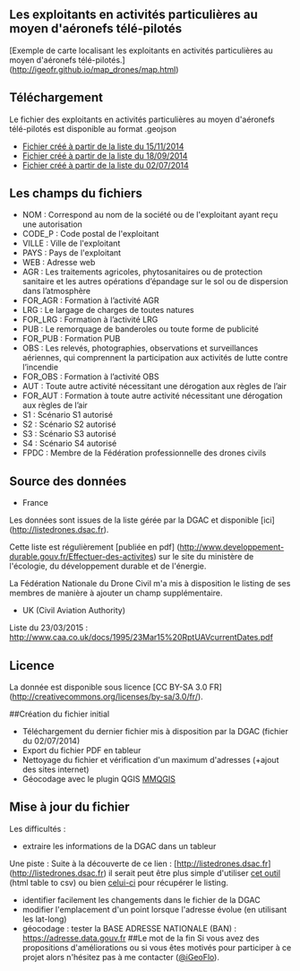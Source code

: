## Les exploitants en activités particulières au moyen d'aéronefs télé-pilotés

[Exemple de carte localisant les exploitants en activités particulières au moyen d'aéronefs télé-pilotés.] (http://igeofr.github.io/map_drones/map.html)

## Téléchargement
Le fichier des exploitants en activités particulières au moyen d'aéronefs télé-pilotés est disponible au format .geojson

- [Fichier créé à partir de la liste du 15/11/2014](https://github.com/igeofr/igeofr.github.io/blob/master/map_drones/201411/20141115_exploitants.geojson)
- [Fichier créé à partir de la liste du 18/09/2014](https://github.com/igeofr/igeofr.github.io/blob/master/map_drones/201409/20140918_exploitants.geojson)
- [Fichier créé à partir de la liste du 02/07/2014](https://github.com/igeofr/igeofr.github.io/blob/master/map_drones/201407/20140702_exploitants.geojson)

## Les champs du fichiers

- NOM : Correspond au nom de la société ou de l'exploitant ayant reçu une autorisation
- CODE_P : Code postal de l'exploitant
- VILLE : Ville de l'exploitant
- PAYS : Pays de l'exploitant
- WEB : Adresse web
- AGR : Les traitements agricoles, phytosanitaires ou de protection sanitaire et les autres opérations d’épandage
sur le sol ou de dispersion dans l’atmosphère
- FOR_AGR : Formation à l’activité AGR
- LRG : Le largage de charges de toutes natures
- FOR_LRG : Formation à l’activité LRG
- PUB : Le remorquage de banderoles ou toute forme de publicité
- FOR_PUB : Formation PUB
- OBS : Les relevés, photographies, observations et surveillances aériennes, qui comprennent la participation aux
activités de lutte contre l’incendie
- FOR_OBS : Formation à l’activité OBS
- AUT : Toute autre activité nécessitant une dérogation aux règles de l’air
- FOR_AUT : Formation à toute autre activité nécessitant une dérogation aux règles de l’air
- S1 : Scénario S1 autorisé
- S2 : Scénario S2 autorisé
- S3 : Scénario S3 autorisé
- S4 : Scénario S4 autorisé
- FPDC : Membre de la Fédération professionnelle des drones civils

## Source des données
- France

Les données sont issues de la liste gérée par la DGAC et disponible [ici] (http://listedrones.dsac.fr).

Cette liste est régulièrement [publiée en pdf] (http://www.developpement-durable.gouv.fr/Effectuer-des-activites) sur le site du ministère de l'écologie, du développement durable et de l'énergie.

La Fédération Nationale du Drone Civil m'a mis à disposition le listing de ses membres de manière à ajouter un champ supplémentaire.

- UK (Civil Aviation Authority)

Liste du 23/03/2015 : http://www.caa.co.uk/docs/1995/23Mar15%20RptUAVcurrentDates.pdf

## Licence
La donnée est disponible sous licence [CC BY-SA 3.0 FR]
(http://creativecommons.org/licenses/by-sa/3.0/fr/).

##Création du fichier initial

- Téléchargement du dernier fichier mis à disposition par la DGAC (fichier du 02/07/2014)
- Export du fichier PDF en tableur  
- Nettoyage du fichier et vérification d'un maximum d'adresses (+ajout des sites internet)
- Géocodage avec le plugin QGIS [MMQGIS](http://michaelminn.com/linux/mmqgis/)

## Mise à jour du fichier
Les difficultés :
- extraire les informations de la DGAC dans un tableur

Une piste : Suite à la découverte de ce lien : [http://listedrones.dsac.fr] (http://listedrones.dsac.fr) il serait peut être plus simple d'utiliser [cet outil](http://www.convertcsv.com/html-table-to-csv.htm) (html table to csv) ou bien [celui-ci](https://import.io) pour récupérer le listing.  
- identifier facilement les changements dans le fichier de la DGAC
- modifier l'emplacement d'un point lorsque l'adresse évolue (en utilisant les lat-long)
- géocodage : tester la BASE ADRESSE NATIONALE (BAN) : https://adresse.data.gouv.fr
##Le mot de la fin
Si vous avez des propositions d'améliorations ou si vous êtes motivés pour participer à ce projet alors n'hésitez pas à me contacter ([@iGeoFlo](https://twitter.com/iGeoFlo)).

